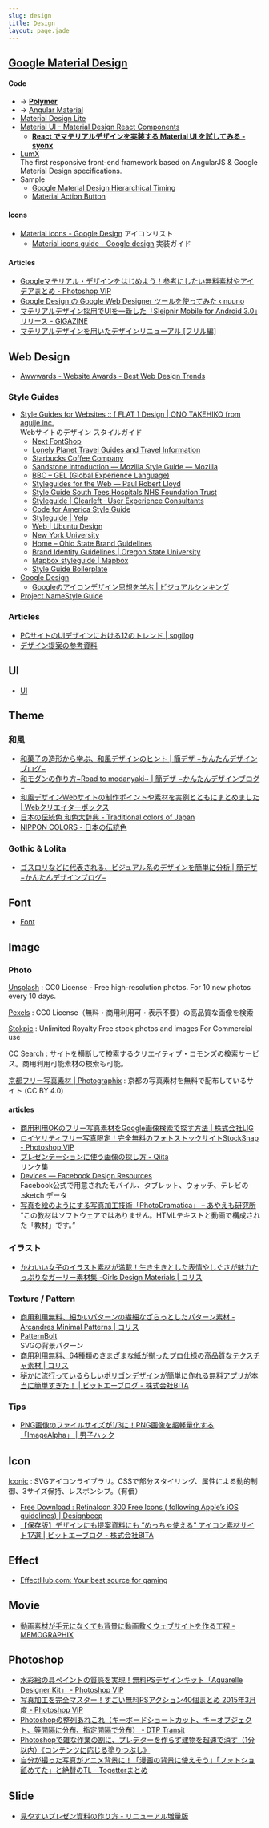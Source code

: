 ```yaml
---
slug: design
title: Design
layout: page.jade
---
```


## [Google Material Design](http://www.google.com/design/spec/material-design/introduction.html)

#### Code
- → __[Polymer](/wiki/polymer/)__
- → [Angular Material](AngularJS/)
- [Material Design Lite](http://www.getmdl.io/)
- [Material UI - Material Design React Components](http://material-ui.com/#/)
    - __[React でマテリアルデザインを実装する Material UI を試してみる - syonx](http://syonx.hatenablog.com/entry/2015/03/29/171528)__
- [LumX](http://ui.lumapps.com/)  
  The first responsive front-end framework based on AngularJS & Google Material Design specifications.
- Sample
    - [Google Material Design Hierarchical Timing](http://codepen.io/prajwalkman/pen/eLlGw)
    - [Material Action Button](http://codepen.io/andreasstorm/pen/DkLqA)

#### Icons
- [Material icons - Google Design](https://www.google.com/design/icons/) アイコンリスト
    - [Material icons guide - Google design](https://google.github.io/material-design-icons/) 実装ガイド

#### Articles
- [Googleマテリアル・デザインをはじめよう！参考にしたい無料素材やアイデアまとめ - Photoshop VIP](http://photoshopvip.net/archives/67403)
- [Google Design の Google Web Designer ツールを使ってみた ‹ nuuno](http://nuuno.net/note/google-web-designer/)
- [マテリアルデザイン採用でUIを一新した「Sleipnir Mobile for Android 3.0」リリース - GIGAZINE](http://gigazine.net/news/20141224-sleipnir-mobile-android-3/)
- [マテリアルデザインを用いたデザインリニューアル [フリル編]](http://www.slideshare.net/yuki930/ss-47398513)


## Web Design

- [Awwwards - Website Awards - Best Web Design Trends](http://www.awwwards.com/)

### Style Guides

- [Style Guides for Websites :: [ FLAT ] Design | ONO TAKEHIKO from aguije inc.](http://flat.is/design/2014/05/style-guides-for-websites/)  
  Webサイトのデザイン スタイルガイド
    - [Next FontShop](http://next.fontshop.com/styleguide/globals)
    - [Lonely Planet Travel Guides and Travel Information](http://rizzo.lonelyplanet.com/styleguide/)
    - [Starbucks Coffee Company](http://www.starbucks.com/static/reference/styleguide/)
    - [Sandstone introduction — Mozilla Style Guide — Mozilla](http://www.mozilla.org/en-US/styleguide/websites/sandstone/)
    - [BBC – GEL (Global Experience Language)](http://www.bbc.co.uk/gel)
    - [Styleguides for the Web — Paul Robert Lloyd](http://paulrobertlloyd.com/about/styleguide/)
    - [Style Guide South Tees Hospitals NHS Foundation Trust](http://southtees.nhs.uk/style-guide/)
    - [Styleguide | Clearleft · User Experience Consultants](http://clearleft.com/styleguide/)
    - [Code for America Style Guide](http://style.codeforamerica.org/)
    - [Styleguide | Yelp](http://www.yelp.com/styleguide)
    - [Web | Ubuntu Design](http://design.ubuntu.com/web)
    - [New York University](http://www.nyu.edu/employees/resources-and-services/media-and-communications/styleguide/website.html)
    - [Home – Ohio State Brand Guidelines](http://brand.osu.edu/)
    - [Brand Identity Guidelines | Oregon State University](http://oregonstate.edu/brand/node/10)
    - [Mapbox styleguide | Mapbox](https://www.mapbox.com/base/)
    - [Style Guide Boilerplate](http://bjankord.github.io/Style-Guide-Boilerplate/)
- [Google Design](http://www.google.com/design/)
    - [Googleのアイコンデザイン思想を学ぶ | ビジュアルシンキング](http://www.visualthinking.jp/archives/18943)
- [Project NameStyle Guide](http://www.monolinea.com/projects/styleguide/)

### Articles
- [PCサイトのUIデザインにおける12のトレンド | sogilog](http://baigie.me/sogitani/2015/02/pc-site-trend-2015/)
- [デザイン提案の参考資料](http://www.slideshare.net/sogitani_baigie/ss-51259044)


## UI

- [UI](/wiki/ui/)


## Theme

### 和風
- [和菓子の造形から学ぶ、和風デザインのヒント | 簡デザ −かんたんデザインブログ−](http://kandeza.com/inspiration/wagashidesign/)
- [和モダンの作り方~Road to modanyaki~ | 簡デザ −かんたんデザインブログ−](http://kandeza.com/inspiration/japanese-modern-style/)
- [和風デザインWebサイトの制作ポイントや素材を実例とともにまとめました | Webクリエイターボックス](http://www.webcreatorbox.com/inspiration/japanese-web-design/)
- [日本の伝統色 和色大辞典 - Traditional colors of Japan](http://www.colordic.org/w/)
- [NIPPON COLORS - 日本の伝統色](http://nipponcolors.com/)

### Gothic & Lolita
- [ゴスロリなどに代表される、ビジュアル系のデザインを簡単に分析 | 簡デザ −かんたんデザインブログ−](http://kandeza.com/inspiration/gothiclolita-design/)


## Font

- [Font](/wiki/font/)


## Image

### Photo

[Unsplash](https://unsplash.com/)
: CC0 License - Free high-resolution photos. For 10 new photos every 10 days.

[Pexels](http://www.pexels.com/)
: CC0 License（無料・商用利用可・表示不要）の高品質な画像を検索

[Stokpic](http://stokpic.com/)
: Unlimited Royalty Free stock photos and images For Commercial use

[CC Search](http://search.creativecommons.org/)
: サイトを横断して検索するクリエイティブ・コモンズの検索サービス。商用利用可能素材の検索も可能。

[京都フリー写真素材 | Photographix](http://photo.sanographix.net/)
: 京都の写真素材を無料で配布しているサイト (CC BY 4.0)

#### articles
- [商用利用OKのフリー写真素材をGoogle画像検索で探す方法 | 株式会社LIG](http://liginc.co.jp/web/design/material/100252)
- [ロイヤリティフリー写真限定！完全無料のフォトストックサイトStockSnap - Photoshop VIP](http://photoshopvip.net/archives/73663)
- [プレゼンテーションに使う画像の探し方 - Qiita](http://qiita.com/TAKAKING22/items/20c006206d2ce23a5608)  
  リンク集
- [Devices — Facebook Design Resources](http://facebook.github.io/design/devices.html)  
  Facebook公式で用意されたモバイル、タブレット、ウォッチ、テレビの .sketch データ
- [写真を絵のようにする写真加工技術「PhotoDramatica」 – あやえも研究所](http://ayaemo.skr.jp/photodramatica.html)  
  “この教材はソフトウェアではありません。HTMLテキストと動画で構成された「教材」です。”

### イラスト
- [かわいい女子のイラスト素材が満載！生き生きとした表情やしぐさが魅力たっぷりなガーリー素材集 -Girls Design Materials | コリス](http://coliss.com/articles/book-review/isbn10-4797376694.html)

### Texture / Pattern

- [商用利用無料、細かいパターンの繊細なざらっとしたパターン素材 -Arcandres Minimal Patterns | コリス](http://coliss.com/articles/freebies/freebies-minimal-patterns-by-arcandres.html)
- [PatternBolt](http://buseca.github.io/patternbolt/)  
  SVGの背景パターン
- [商用利用無料、64種類のさまざまな紙が揃ったプロ仕様の高品質なテクスチャ素材 | コリス](http://coliss.com/articles/freebies/freebies-paper-textures-by-companyfolders.html)
- [秘かに流行っているらしいポリゴンデザインが簡単に作れる無料アプリが本当に簡単すぎた！ | ビットエーブログ - 株式会社BITA](http://bita.jp/blog/polygon_application)

### Tips

- [PNG画像のファイルサイズが1/3に！PNG画像を超軽量化する「ImageAlpha」 | 男子ハック](http://www.danshihack.com/2012/08/18/junp/macapp-imagealpha.html)


## Icon

[Iconic](https://useiconic.com/)
: SVGアイコンライブラリ。CSSで部分スタイリング、属性による動的制御、3サイズ保持、レスポンシブ。（有償）

- [Free Download : RetinaIcon 300 Free Icons ( following Apple’s iOS guidelines) | Designbeep](http://designbeep.com/2014/07/31/free-download-retinaicon-300-free-icons-following-apples-ios-guidelines/)
- [【保存版】デザインにも提案資料にも ”めっちゃ使える” アイコン素材サイト17選 | ビットエーブログ - 株式会社BITA](http://bita.jp/blog/icon_collection_site)


## Effect

- [EffectHub.com: Your best source for gaming](http://effecthub.com/)


## Movie

- [動画素材が手元になくても背景に動画敷くウェブサイトを作る工程 - MEMOGRAPHIX](http://memo.sanographix.net/post/117681233065)


## Photoshop

- [水彩絵の具ペイントの質感を実現！無料PSデザインキット「Aquarelle Designer Kit」 - Photoshop VIP](http://photoshopvip.net/archives/71010)
- [写真加工を完全マスター！すごい無料PSアクション40個まとめ 2015年3月度 - Photoshop VIP](http://photoshopvip.net/archives/74248)
- [Photoshopの整列あれこれ（キーボードショートカット、キーオブジェクト、等間隔に分布、指定間隔で分布） - DTP Transit](http://www.dtp-transit.jp/adobe/photoshop/post_2093.html)
- [Photoshopで雑な作業の割に、プレデターを作らず建物を超速で消す（1分以内）《コンテンツに応じる塗りつぶし》](http://dtp.jdash.info/archives/Photoshop%E3%81%AE%E3%82%B3%E3%83%B3%E3%83%86%E3%83%B3%E3%83%84%E3%81%AB%E5%BF%9C%E3%81%98%E3%82%8B%E5%A1%97%E3%82%8A%E3%81%A4%E3%81%B6%E3%81%97)
- [自分が撮った写真がアニメ背景に！「漫画の背景に使えそう」「フォトショ舐めてた」と絶賛のTL - Togetterまとめ](http://togetter.com/li/958145)


## Slide

- [見やすいプレゼン資料の作り方 - リニューアル増量版](http://www.slideshare.net/yutamorishige50/ss-41321443)
